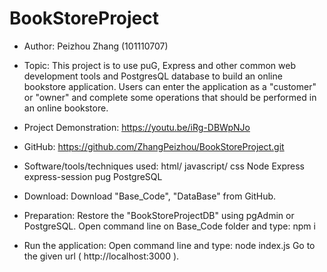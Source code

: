 # BookStoreProject
- Author: 
Peizhou Zhang (101110707)

- Topic: 
This project is to use puG, Express and other common web development tools and PostgresQL database to build an online bookstore application. Users can enter the application as a "customer" or "owner" and complete some operations that should be performed in an online bookstore.

- Project Demonstration: 
https://youtu.be/iRg-DBWpNJo

- GitHub: 
https://github.com/ZhangPeizhou/BookStoreProject.git

- Software/tools/techniques used:
html/ javascript/ css
Node
Express
express-session
pug
PostgreSQL

- Download:
Download "Base_Code", "DataBase" from GitHub.

- Preparation:
Restore the "BookStoreProjectDB" using pgAdmin or PostgreSQL.
Open command line on Base_Code folder and type: npm i

- Run the application:
Open command line and type: node index.js
Go to the given url ( http://localhost:3000 ).
